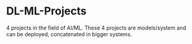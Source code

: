# DL-ML-Projects
4 projects in the field of AI/ML. These 4 projects are models/system and can be deployed, concatenated in bigger systems.
